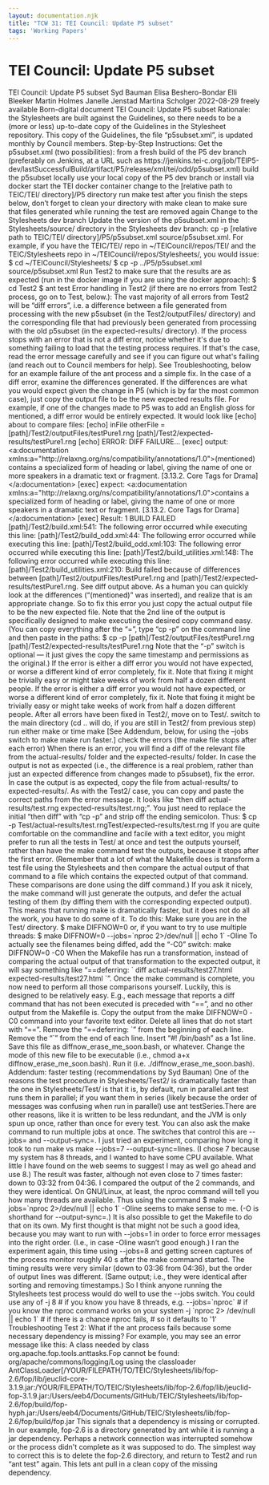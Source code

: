 ```yaml
---
layout: documentation.njk
title: "TCW 31: TEI Council: Update P5 subset"
tags: 'Working Papers'
---
```

<div id="tei"><h1>TEI Council: Update P5 subset</h1><tei-tei data-xmlns="http://www.tei-c.org/ns/1.0" data-origname="TEI"> <tei-teiheader data-origname="teiHeader"> <tei-filedesc data-origname="fileDesc"> <tei-titlestmt data-origname="titleStmt"> <tei-title data-origname="title">TEI Council: Update P5 subset</tei-title> <tei-author data-origname="author">Syd Bauman</tei-author> <tei-author data-origname="author">Elisa Beshero-Bondar</tei-author> <tei-author data-origname="author">Elli Bleeker</tei-author> <tei-author data-origname="author">Martin Holmes</tei-author> <tei-author data-origname="author">Janelle Jenstad</tei-author> <tei-author data-origname="author">Martina Scholger</tei-author> </tei-titlestmt> <tei-editionstmt data-origname="editionStmt"> <tei-edition data-origname="edition"> <tei-date data-origname="date">2022-08-29</tei-date> </tei-edition> </tei-editionstmt> <tei-publicationstmt data-origname="publicationStmt"> <tei-p data-origname="p">freely available</tei-p> </tei-publicationstmt> <tei-sourcedesc data-origname="sourceDesc"> <tei-p data-origname="p">Born-digital document</tei-p> </tei-sourcedesc> </tei-filedesc> </tei-teiheader> <tei-text data-origname="text"> <tei-body data-origname="body"> <tei-div data-origname="div"> <tei-head data-origname="head">TEI Council: Update P5 subset</tei-head> <tei-p data-origname="p">Rationale: the Stylesheets are built against the Guidelines, so there needs to be a (more or less) up-to-date copy of the Guidelines in the Stylesheet repository. This copy of the Guidelines, the file “p5subset.xml”, is updated monthly by Council members.</tei-p> <tei-div data-origname="div"> <tei-head data-origname="head">Step-by-Step Instructions:</tei-head> <tei-list data-origname="list"> <tei-item data-origname="item">Get the p5subset.xml (two possibilities): <tei-list data-origname="list"> <tei-item data-origname="item">from a fresh build of the P5 dev branch (preferably on Jenkins, at a URL such as <tei-code data-origname="code">https://jenkins.tei-c.org/job/TEIP5-dev/lastSuccessfulBuild/artifact/P5/release/xml/tei/odd/p5subset.xml</tei-code>) </tei-item> <tei-item data-origname="item">build the p5subset locally <tei-list data-origname="list"> <tei-item data-origname="item">use your local copy of the P5 dev branch or install via docker</tei-item> <tei-item data-origname="item">start the TEI docker container</tei-item> <tei-item data-origname="item">change to the <tei-code data-origname="code">[relative path to TEIC/TEI/ directory]/P5</tei-code> directory</tei-item> <tei-item data-origname="item">run make test</tei-item> <tei-item data-origname="item">after you finish the steps below, don’t forget to clean your directory with <tei-code data-origname="code">make clean</tei-code> to make sure that files generated while running the test are removed again</tei-item> </tei-list> </tei-item> </tei-list> </tei-item> <tei-item data-origname="item">Change to the Stylesheets dev branch</tei-item> <tei-item data-origname="item">Update the version of the p5subset.xml in the <tei-code data-origname="code">Stylesheets/source/</tei-code> directory in the Stylesheets dev branch: <tei-code data-origname="code">cp -p [relative path to TEIC/TEI/ directory]/P5/p5subset.xml source/p5subset.xml</tei-code>. For example, if you have the <tei-code data-origname="code">TEIC/TEI/</tei-code> repo in <tei-code data-origname="code">~/TEICouncil/repos/TEI/</tei-code> and the <tei-code data-origname="code">TEIC/Stylesheets</tei-code> repo in <tei-code data-origname="code">~/TEICouncil/repos/Stylesheets/</tei-code>, you would issue: <tei-list data-origname="list"> <tei-item data-origname="item"><tei-code data-origname="code">$ cd ~/TEICouncil/Stylesheets/</tei-code></tei-item> <tei-item data-origname="item"><tei-code data-origname="code">$ cp -p ../P5/p5subset.xml source/p5subset.xml</tei-code></tei-item> </tei-list> </tei-item> <tei-item data-origname="item">Run Test2 to make sure that the results are as expected (run in the docker image if you are using the docker approach): <tei-list data-origname="list"> <tei-item data-origname="item"><tei-code data-origname="code">$ cd Test2</tei-code></tei-item> <tei-item data-origname="item"><tei-code data-origname="code">$ ant test</tei-code></tei-item> </tei-list> </tei-item> <tei-item data-origname="item">Error handling in Test2 (if there are no errors from Test2 process, go on to Test, below.): <tei-list data-origname="list"> <tei-item data-origname="item">The vast majority of all errors from Test2 will be “diff errors”, i.e. a difference between a file generated from processing with the new p5subset (in the <tei-code data-origname="code">Test2/outputFiles/</tei-code> directory) and the corresponding file that had previously been generated from processing with the old p5subset (in the <tei-code data-origname="code">expected-results/</tei-code> directory).</tei-item> <tei-item data-origname="item">If the process stops with an error that is not a diff error, notice whether it's due to something failing to load that the testing process requires. If that's the case, read the error message carefully and see if you can figure out what's failing (and reach out to Council members for help). See <tei-ref data-origname="ref" data-origatts="target" target="#troubleshooting">Troubleshooting</tei-ref>, below for an example failure of the ant process and a simple fix.</tei-item> <tei-item data-origname="item"><tei-p data-origname="p">In the case of a diff error, examine the differences generated. If the differences are what you would expect given the change in P5 (which is by far the most common case), just copy the output file to be the new expected results file. For example, if one of the changes made to P5 was to add an English gloss for <tei-gi data-origname="gi">mentioned</tei-gi>, a diff error would be entirely expected. It would look like <tei-eg data-origname="eg"> [echo] about to compare files:<tei-lb data-origname="lb" data-empty=""></tei-lb> [echo] inFile otherFile = [path]/Test2/outputFiles/testPure1.rng [path]/Test2/expected-results/testPure1.rng<tei-lb data-origname="lb" data-empty=""></tei-lb> [echo] ERROR: DIFF FAILURE…<tei-lb data-origname="lb" data-empty=""></tei-lb> [exec] output: &lt;a:documentation xmlns:a="http://relaxng.org/ns/compatibility/annotations/1.0"&gt;(mentioned) contains a specialized form of heading or label, giving the name of one or more speakers in a dramatic text or fragment. [3.13.2. Core Tags for Drama]&lt;/a:documentation&gt;<tei-lb data-origname="lb" data-empty=""></tei-lb> [exec] expect: &lt;a:documentation xmlns:a="http://relaxng.org/ns/compatibility/annotations/1.0"&gt;contains a specialized form of heading or label, giving the name of one or more speakers in a dramatic text or fragment. [3.13.2. Core Tags for Drama]&lt;/a:documentation&gt;<tei-lb data-origname="lb" data-empty=""></tei-lb> [exec] Result: 1<tei-lb data-origname="lb" data-empty=""></tei-lb> BUILD FAILED<tei-lb data-origname="lb" data-empty=""></tei-lb> [path]/Test2/build.xml:541: The following error occurred while executing this line:<tei-lb data-origname="lb" data-empty=""></tei-lb> [path]/Test2/build_odd.xml:44: The following error occurred while executing this line:<tei-lb data-origname="lb" data-empty=""></tei-lb> [path]/Test2/build_odd.xml:103: The following error occurred while executing this line:<tei-lb data-origname="lb" data-empty=""></tei-lb> [path]/Test2/build_utilities.xml:148: The following error occurred while executing this line:<tei-lb data-origname="lb" data-empty=""></tei-lb> [path]/Test2/build_utilities.xml:210: Build failed because of differences between [path]/Test2/outputFiles/testPure1.rng and [path]/Test2/expected-results/testPure1.rng. See diff output above. </tei-eg> </tei-p> <tei-p data-origname="p">As a human you can quickly look at the differences (“(mentioned)” was inserted), and realize that is an appropriate change. So to fix this error you just copy the actual output file to be the new expected file. Note that the 2nd line of the output is specifically designed to make executing the desired copy command easy. (You can copy everything after the “<tei-code data-origname="code">=</tei-code>”, type “<tei-code data-origname="code">cp -p</tei-code>” on the command line and then paste in the paths: <tei-code data-origname="code">$ cp -p [path]/Test2/outputFiles/testPure1.rng [path]/Test2/expected-results/testPure1.rng</tei-code> Note that the “<tei-code data-origname="code">-p</tei-code>” switch is optional — it just gives the copy the same timestamp and permissions as the original.) If the error is either a diff error you would not have expected, or worse a different kind of error completely, fix it. Note that fixing it might be trivially easy or might take weeks of work from half a dozen different people.</tei-p> </tei-item> <tei-item data-origname="item">If the error is either a diff error you would not have expected, or worse a different kind of error completely, fix it. Note that fixing it might be trivially easy or might take weeks of work from half a dozen different people.</tei-item> </tei-list> </tei-item> <tei-item data-origname="item"> After all errors have been fixed in Test2/, move on to Test/. <tei-list data-origname="list"> <tei-item data-origname="item">switch to the main directory (<tei-code data-origname="code">cd ..</tei-code> will do, if you are still in <tei-code data-origname="code">Test2/</tei-code> from previous step)</tei-item> <tei-item data-origname="item">run either <tei-code data-origname="code">make</tei-code> or <tei-code data-origname="code">time make</tei-code> [See <tei-ref data-origname="ref" data-origatts="target" target="#addendum">Addendum</tei-ref>, below, for using the <tei-code data-origname="code">–jobs</tei-code> switch to make <tei-code data-origname="code">make</tei-code> run faster.]</tei-item> <tei-item data-origname="item">check the errors (the make file stops after each error)</tei-item> <tei-item data-origname="item">When there is an error, you will find a diff of the relevant file from the <tei-code data-origname="code">actual-results/</tei-code> folder and the <tei-code data-origname="code">expected-results/</tei-code> folder.</tei-item> <tei-item data-origname="item">In case the output is not as expected (i.e., the difference is a real problem, rather than just an expected difference from changes made to p5subset), fix the error.</tei-item> <tei-item data-origname="item">In case the output is as expected, copy the file from <tei-code data-origname="code">actual-results/</tei-code> to <tei-code data-origname="code">expected-results/</tei-code>. As with the <tei-code data-origname="code">Test2/</tei-code> case, you can copy and paste the correct paths from the error message. It looks like “<tei-code data-origname="code">then diff actual-results/test.rng expected-results/test.rng;</tei-code>”. You just need to replace the initial “<tei-code data-origname="code">then diff</tei-code>” with “<tei-code data-origname="code">cp -p</tei-code>” and strip off the ending semicolon. Thus: <tei-lb data-origname="lb" data-empty=""></tei-lb><tei-code data-origname="code">$ cp -p Test/actual-results/test.rng</tei-code><tei-lb data-origname="lb" data-empty=""></tei-lb><tei-code data-origname="code">Test/expected-results/test.rng</tei-code></tei-item> </tei-list> </tei-item> <tei-item data-origname="item">If you are quite comfortable on the commandline and facile with a text editor, you might prefer to run all the tests in <tei-code data-origname="code">Test/</tei-code> at once and test the outputs yourself, rather than have the make command test the outputs, because it stops after the first error. (Remember that a lot of what the Makefile does is transform a test file using the Stylesheets and then compare the actual output of that command to a file which contains the expected output of that command. These comparisons are done using the diff command.) If you ask it nicely, the make command will just generate the outputs, and defer the actual testing of them (by diffing them with the corresponding expected output). This means that running make is dramatically faster, but it does not do all the work, you have to do some of it. To do this: <tei-list data-origname="list"> <tei-item data-origname="item">Make sure you are in the <tei-code data-origname="code">Test/</tei-code> directory.</tei-item> <tei-item data-origname="item"><tei-code data-origname="code">$ make DIFFNOW=0</tei-code> <tei-lb data-origname="lb" data-empty=""></tei-lb>or, if you want to try to use multiple threads: <tei-lb data-origname="lb" data-empty=""></tei-lb><tei-code data-origname="code">$ make DIFFNOW=0 --jobs=`nproc 2&gt;/dev/null || echo 1` -Oline</tei-code></tei-item> <tei-item data-origname="item">To actually see the filenames being diffed, add the “<tei-code data-origname="code">-C0</tei-code>” switch: <tei-lb data-origname="lb" data-empty=""></tei-lb><tei-code data-origname="code">make DIFFNOW=0 -C0</tei-code></tei-item> <tei-item data-origname="item">When the Makefile has run a transformation, instead of comparing the actual output of that transformation to the expected output, it will say something like “<tei-code data-origname="code">==deferring: ` diff actual-results/test27.html expected-results/test27.html `</tei-code>”.</tei-item> <tei-item data-origname="item">Once the make command is complete, you now need to perform all those comparisons yourself. Luckily, this is designed to be relatively easy. E.g., each message that reports a diff command that has not been executed is preceded with “<tei-code data-origname="code">==</tei-code>”, and no other output from the Makefile is.</tei-item> <tei-item data-origname="item">Copy the output from the <tei-code data-origname="code">make DIFFNOW=0 -C0</tei-code> command into your favorite text editor.</tei-item> <tei-item data-origname="item">Delete all lines that <tei-emph data-origname="emph">do not</tei-emph> start with “<tei-code data-origname="code">==</tei-code>”.</tei-item> <tei-item data-origname="item">Remove the “<tei-code data-origname="code">==deferring: `</tei-code>” from the beginning of each line.</tei-item> <tei-item data-origname="item">Remove the “<tei-code data-origname="code">`</tei-code>” from the end of each line.</tei-item> <tei-item data-origname="item">Insert “<tei-code data-origname="code">#! /bin/bash</tei-code>” as a 1st line.</tei-item> <tei-item data-origname="item">Save this file as <tei-code data-origname="code">diffnow_erase_me_soon.bash</tei-code>, or whatever.</tei-item> <tei-item data-origname="item">Change the mode of this new file to be executable (i.e., <tei-code data-origname="code">chmod a+x diffnow_erase_me_soon.bash</tei-code>).</tei-item> <tei-item data-origname="item">Run it (i.e. <tei-code data-origname="code">./diffnow_erase_me_soon.bash</tei-code>).</tei-item> </tei-list></tei-item> </tei-list> </tei-div> <tei-div id="addendum" data-origname="div" data-origatts="xml:id"> <tei-head data-origname="head">Addendum: faster testing (recommendations by Syd Bauman)</tei-head> <tei-p data-origname="p">One of the reasons the test procedure in <tei-code data-origname="code">Stylesheets/Test2/</tei-code> is dramatically faster than the one in <tei-code data-origname="code">Stylesheets/Test/</tei-code> is that it is, by default, run in parallel.<tei-note data-origname="note" data-origatts="n" n="1"><tei-code data-origname="code">ant test</tei-code>​ runs them in parallel; if you want them in series (likely because the order of messages was confusing when run in parallel) use <tei-code data-origname="code">ant testSeries​</tei-code>.</tei-note><tei-note data-origname="note" data-origatts="n" n="2">There are other reasons, like it is written to be less redundant, and the JVM is only spun up once, rather than once for every test.</tei-note></tei-p> <tei-p data-origname="p">You can also ask the make​ command to run multiple jobs at once. The switches that control this are <tei-code data-origname="code">--jobs=</tei-code> and <tei-code data-origname="code">--output-sync=.</tei-code> I just tried an experiment, comparing how long it took to run <tei-code data-origname="code">make​</tei-code> vs <tei-code data-origname="code">make --jobs=7 --output-sync=lines</tei-code>. (I chose 7 because my system has 8 threads, and I wanted to have some CPU available. What little I have found on the web seems to suggest I may as well go ahead and use 8.)</tei-p> <tei-p data-origname="p">The result was faster, although not even close to 7 times faster: down to 03:32 from 04:36. I compared the output of the 2 commands, and they were identical.</tei-p> <tei-p data-origname="p">On GNU/Linux, at least, the <tei-code data-origname="code">nproc</tei-code>​ command will tell you how many threads are available. Thus using the command <tei-lb data-origname="lb" data-empty=""></tei-lb><tei-code data-origname="code">$ make --jobs=`nproc 2&gt;/dev/null || echo 1` -Oline</tei-code> <tei-lb data-origname="lb" data-empty=""></tei-lb>seems to make sense to me. (<tei-code data-origname="code">-O</tei-code> is shorthand for <tei-code data-origname="code">--output-sync=​.</tei-code>)</tei-p> <tei-p data-origname="p">It is also possible to get the Makefile to do that on its own. My first thought is that might not be such a good idea, because you may want to run with <tei-code data-origname="code">--jobs=1</tei-code> in order to force error messages into the right order. (I.e., in case <tei-code data-origname="code">-Oline</tei-code> wasn’t good enough.)</tei-p> <tei-p data-origname="p">I ran the experiment again, this time using <tei-code data-origname="code">--jobs=8</tei-code> and getting screen captures of the process monitor roughly 40 s after the make command started. The timing results were very similar (down to 03:36 from 04:36), but the order of output lines was different. (Same output; i.e., they were identical after sorting and removing timestamps.)</tei-p> <tei-p data-origname="p">So I think anyone running the Stylesheets test process would do well to use the <tei-code data-origname="code">--jobs</tei-code> switch. You could use any of <tei-eg data-origname="eg"> -j 8 # if you know you have 8 threads, e.g.<tei-lb data-origname="lb" data-empty=""></tei-lb> --jobs=`nproc` # if you know the nproc command works on your system<tei-lb data-origname="lb" data-empty=""></tei-lb> -j `nproc 2&gt; /dev/null || echo 1​` # if there is a chance nproc fails,<tei-lb data-origname="lb" data-empty=""></tei-lb> # so it defaults to '1' </tei-eg> </tei-p> </tei-div> <tei-div id="troubleshooting" data-origname="div" data-origatts="xml:id"> <tei-head data-origname="head">Troubleshooting</tei-head> <tei-p data-origname="p">Test 2: What if the ant process fails because some necessary dependency is missing? For example, you may see an error message like this:<tei-lb data-origname="lb" data-empty=""></tei-lb> <tei-eg data-origname="eg">A class needed by class org.apache.fop.tools.anttasks.Fop cannot be found:<tei-lb data-origname="lb" data-empty=""></tei-lb> org/apache/commons/logging/Log using the classloader<tei-lb data-origname="lb" data-empty=""></tei-lb> AntClassLoader[/YOUR/FILEPATH/TO/TEIC/Stylesheets/lib/fop-2.6/fop/lib/jeuclid-core-3.1.9.jar:/YOUR/FILEPATH/TO/TEIC/Stylesheets/lib/fop-2.6/fop/lib/jeuclid-fop-3.1.9.jar:/Users/eeb4/Documents/GitHub/TEIC/Stylesheets/lib/fop-2.6/fop/build/fop-hyph.jar:/Users/eeb4/Documents/GitHub/TEIC/Stylesheets/lib/fop-2.6/fop/build/fop.jar</tei-eg></tei-p> <tei-p data-origname="p">This signals that a dependency is missing or corrupted. In our example, fop-2.6 is a directory generated by ant while it is running a jar dependency. Perhaps a network connection was interrupted somehow or the process didn't complete as it was supposed to do. The simplest way to correct this is to delete the fop-2.6 directory, and return to Test2 and run “<tei-code data-origname="code">ant test</tei-code>” again. This lets ant pull in a clean copy of the missing dependency.</tei-p> </tei-div> </tei-div> </tei-body> </tei-text> </tei-tei></div>